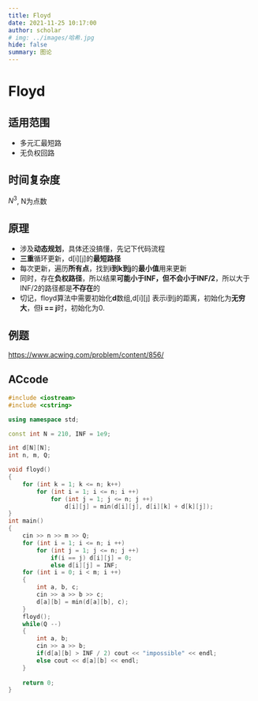 ```yaml
---
title: Floyd
date: 2021-11-25 10:17:00
author: scholar
# img: ../images/哈希.jpg
hide: false
summary: 图论
---
```

# Floyd
## 适用范围
- 多元汇最短路
- 无负权回路
## 时间复杂度
$N^3$, N为点数
## 原理
- 涉及**动态规划**，具体还没搞懂，先记下代码流程
- **三重**循环更新，d[i][j]的**最短路径**
- 每次更新，遍历**所有点**，找到**i到k到j**的**最小值**用来更新
- 同时，存在**负权路径**，所以结果**可能小于INF，但不会小于INF/2**，所以大于INF/2的路径都是**不存在**的
- 切记，floyd算法中需要初始化**d**数组,d[i][j] 表示i到j的距离，初始化为**无穷大**，但**i == j**时，初始化为0.
## 例题
https://www.acwing.com/problem/content/856/
## ACcode
```cpp
#include <iostream>
#include <cstring>

using namespace std;

const int N = 210, INF = 1e9;

int d[N][N];
int n, m, Q;

void floyd()
{
    for (int k = 1; k <= n; k++)
        for (int i = 1; i <= n; i ++)
            for (int j = 1; j <= n; j ++)
                d[i][j] = min(d[i][j], d[i][k] + d[k][j]);
}
int main()
{
    cin >> n >> m >> Q;
    for (int i = 1; i <= n; i ++)
        for (int j = 1; j <= n; j ++)
            if(i == j) d[i][j] = 0;
            else d[i][j] = INF;
    for (int i = 0; i < m; i ++)
    {
        int a, b, c;
        cin >> a >> b >> c;
        d[a][b] = min(d[a][b], c);
    }
    floyd();
    while(Q --)
    {
        int a, b;
        cin >> a >> b;
        if(d[a][b] > INF / 2) cout << "impossible" << endl;
        else cout << d[a][b] << endl;
    }
    
    return 0;
}
```